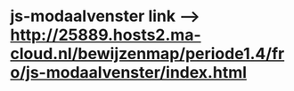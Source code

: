 # js-modaalvenster link --> http://25889.hosts2.ma-cloud.nl/bewijzenmap/periode1.4/fro/js-modaalvenster/index.html

